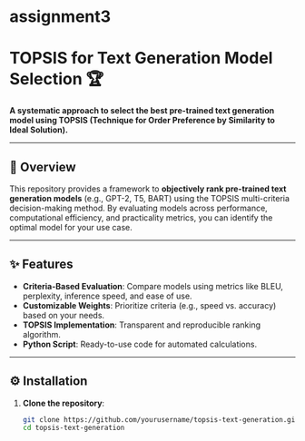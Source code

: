 # assignment3

# TOPSIS for Text Generation Model Selection 🏆

**A systematic approach to select the best pre-trained text generation model using TOPSIS (Technique for Order Preference by Similarity to Ideal Solution).**

---

## 📌 Overview
This repository provides a framework to **objectively rank pre-trained text generation models** (e.g., GPT-2, T5, BART) using the TOPSIS multi-criteria decision-making method. By evaluating models across performance, computational efficiency, and practicality metrics, you can identify the optimal model for your use case.

---

## ✨ Features
- **Criteria-Based Evaluation**: Compare models using metrics like BLEU, perplexity, inference speed, and ease of use.
- **Customizable Weights**: Prioritize criteria (e.g., speed vs. accuracy) based on your needs.
- **TOPSIS Implementation**: Transparent and reproducible ranking algorithm.
- **Python Script**: Ready-to-use code for automated calculations.

---

## ⚙️ Installation
1. **Clone the repository**:
   ```bash
   git clone https://github.com/yourusername/topsis-text-generation.git
   cd topsis-text-generation
